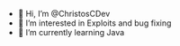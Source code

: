 - 👋 Hi, I’m @ChristosCDev
- 👀 I’m interested in Exploits and bug fixing
- 🌱 I’m currently learning Java
